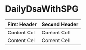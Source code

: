 # DailyDsaWithSPG
| First Header  | Second Header |
| ------------- | ------------- |
| Content Cell  | Content Cell  |
| Content Cell  | Content Cell  |
